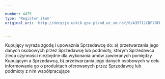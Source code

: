 ```yaml
---

number: 4475
type: 'Register item'
original_uri: 'http://decyzje.uokik.gov.pl/nd_wz_um.nsf/0/A35712CBF70FEEABC1257B490040A525?OpenDocument'


---
```


Kupujący wyraża zgodę i upoważnia Sprzedawcę do:
 a) przetwarzania jego danych osobowych przez Sprzedawcę lub podmioty, którym Sprzedawca zleca czynności niezbędne dla wykonania umów zawieranych pomiędzy Kupującym a Sprzedawcą, 
b) przetwarzania jego danych osobowych w celu informowania go o produktach oferowanych przez Sprzedawcę lub podmioty z nim współpracujące
